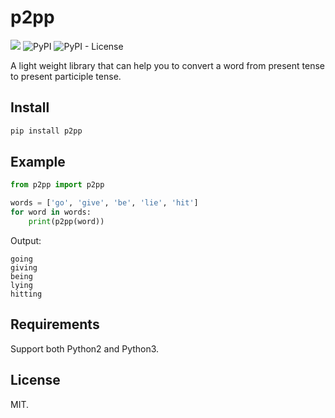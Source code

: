 # p2pp

[![](https://img.shields.io/badge/python-2.7+-blue.svg?style=for-the-badge)](https://www.python.org/downloads/)
![PyPI](https://img.shields.io/pypi/v/p2pp?style=for-the-badge)
![PyPI - License](https://img.shields.io/pypi/l/p2pp?style=for-the-badge)

A light weight library that can help you to convert a word from present tense to present participle tense.

## Install

```bash
pip install p2pp
```

## Example
```python
from p2pp import p2pp

words = ['go', 'give', 'be', 'lie', 'hit']
for word in words:
    print(p2pp(word))
```

Output:

```
going
giving
being
lying
hitting
```

## Requirements
Support both Python2 and Python3.

## License
MIT.
